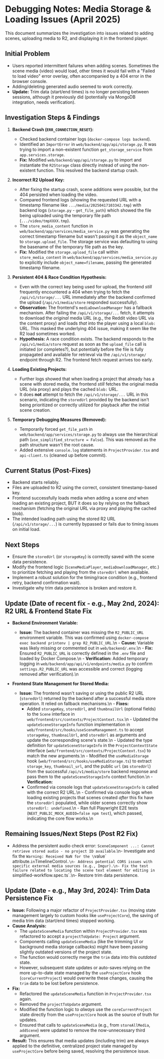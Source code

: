 # Debugging Notes: Media Storage & Loading Issues (April 2025)

This document summarizes the investigation into issues related to adding scenes, uploading media to R2, and displaying it in the frontend player.

## Initial Problem

- Users reported intermittent failures when adding scenes. Sometimes the scene media (video) would load, other times it would fail with a "Failed to load video" error overlay, often accompanied by a 404 error in the browser console.
- Adding/deleting generated audio seemed to work correctly.
- **Update:** Trim data (start/end times) is no longer persisting between sessions, although it previously did (potentially via MongoDB integration, needs verification).

## Investigation Steps & Findings

1.  **Backend Crash (`ERR_CONNECTION_RESET`):**
    - Checked backend container logs (`docker-compose logs backend`).
    - Identified an `ImportError` in `web/backend/app/api/storage.py`. It was trying to import a non-existent function `get_storage_service` from `app.services.storage`.
    - **Fix:** Modified `web/backend/app/api/storage.py` to import and instantiate the `R2Storage` class directly instead of using the non-existent function. This resolved the backend startup crash.

2.  **Incorrect R2 Upload Key:**
    - After fixing the startup crash, scene additions were possible, but the 404 persisted when loading the video.
    - Compared frontend logs (showing the requested URL with a timestamp filename like `.../media/20250417103342.tmp`) with backend logs (`storage.py` - `get_file_path`) which showed the file being uploaded using the temporary file path (`.../video/tmpXXXX.tmp`).
    - The `store_media_content` function in `web/backend/app/services/media_service.py` was generating the correct timestamp filename but wasn't passing it as the `object_name` to `storage.upload_file`. The storage service was defaulting to using the basename of the temporary file path as the key.
    - **Fix:** Modified the `storage.upload_file` call within `store_media_content` in `web/backend/app/services/media_service.py` to explicitly include `object_name=filename`, passing the generated timestamp filename.

3.  **Persistent 404 & Race Condition Hypothesis:**
    - Even with the correct key being used for upload, the frontend *still* frequently encountered a 404 when trying to fetch the `/api/v1/storage/...` URL immediately after the backend confirmed the upload (`/api/v1/media/store` responded successfully).
    - **Observation:** The frontend's `mediaDownloadManager` has a fallback mechanism. After failing the `/api/v1/storage/...` fetch, it attempts to download the *original* media URL (e.g., the Reddit video URL via the content proxy) and loads *that* into the player using a local `blob:` URL. This masked the underlying 404 issue, making it seem like the R2 load sometimes worked.
    - **Hypothesis:** A race condition exists. The backend responds to the `/api/v1/media/store` request as soon as the `upload_file` call is initiated (or completes?), but potentially before the file is fully propagated and available for retrieval via the `/api/v1/storage/` endpoint through R2. The frontend fetch request arrives too early.

4.  **Loading Existing Projects:**
    - Further logs showed that when loading a project that already has a scene with stored media, the frontend *still* fetches the original media URL (via proxy) and plays the cached `blob:` URL.
    - It does **not** attempt to fetch the `/api/v1/storage/...` URL in this scenario, indicating the `storedUrl` provided by the backend isn't being prioritized or correctly utilized for playback after the initial scene creation.

5.  **Temporary Debugging Measures (Removed):**
    - Temporarily forced `get_file_path` in `web/backend/app/services/storage.py` to always use the hierarchical path (`use_simplified_structure = False`). This was removed as the path structure wasn't the root cause.
    - Added extensive `console.log` statements in `ProjectProvider.tsx` and `api-client.ts` (cleaned up before commit).

## Current Status (Post-Fixes)

- Backend starts reliably.
- Files are uploaded to R2 using the correct, consistent timestamp-based key.
- Frontend successfully loads media when adding a scene *and* when loading an existing project, BUT it does so by relying on the fallback mechanism (fetching the original URL via proxy and playing the cached blob).
- The intended loading path using the stored R2 URL (`/api/v1/storage/...`) is currently bypassed or fails due to timing issues on initial load.

## Next Steps

- Ensure the `storedUrl` (or `storageKey`) is correctly saved with the scene data persistence.
- Modify the frontend logic (`SceneMediaPlayer`, `mediaDownloadManager`, etc.) to prioritize fetching and playing from the `storedUrl` when available.
- Implement a robust solution for the timing/race condition (e.g., frontend retry, backend confirmation wait).
- Investigate why trim data persistence is broken and restore it.

## Update (Date of recent fix - e.g., May 2nd, 2024): R2 URL & Frontend State Fix

- **Backend Environment Variable:**
  - **Issue:** The backend container was missing the `R2_PUBLIC_URL` environment variable. This was confirmed using `docker-compose exec backend printenv | grep R2_PUBLIC_URL`.\n  - **Cause:** Variable was likely missing or commented out in `web/backend/.env`.\n  - **Fix:** Ensured `R2_PUBLIC_URL` is correctly defined in the `.env` file and loaded by Docker Compose.\n  - **Verification:** Added temporary logging in `web/backend/app/api/v1/endpoints/media.py` to confirm `settings.R2_PUBLIC_URL` was accessible and correct (logging removed after verification).\n

- **Frontend State Management for Stored Media:**
  - **Issue:** The frontend wasn't saving or using the public R2 URL (`storedUrl`) returned by the backend after a successful media store operation. It relied on fallback mechanisms.\n  - **Fixes:**
    - Added `storageKey`, `storedUrl`, and `thumbnailUrl` (optional fields) to the `Scene` interface in `web/frontend/src/contexts/ProjectContext.tsx`.\n    - Updated the `updateSceneStorageInfo` function implementation in `web/frontend/src/hooks/useSceneManagement.ts` to accept `storageKey`, `thumbnailUrl`, and `storedUrl` as arguments and update the corresponding scene's state.\n    - Updated the type definition for `updateSceneStorageInfo` in the `ProjectContextState` interface (`web/frontend/src/contexts/ProjectContext.tsx`) to match the new arguments.\n    - Modified the `useMediaStorage` hook (`web/frontend/src/hooks/useMediaStorage.ts`) to extract `storage_key`, `thumbnail_url`, and the public `url` (as `storedUrl`) from the successful `/api/v1/media/store` backend response and pass them to the `updateSceneStorageInfo` context function.\n  - **Verification:**
    - Confirmed via console logs that `updateSceneStorageInfo` is called with the correct R2 URL.\n    - Confirmed via console logs when loading existing projects that scenes created *after* this fix have the `storedUrl` populated, while older scenes correctly show `storedUrl: undefined`.\n    - Ran full Playwright E2E tests (`NEXT_PUBLIC_MOCK_AUDIO=false npm test`), which passed, indicating the core flow works.\n

## Remaining Issues/Next Steps (Post R2 Fix)

- Address the persistent audio check error: `SceneComponent ...: Cannot retrieve stored audio - no project ID available`.\n- Investigate and fix the `Warning: Received NaN for the \`value\` attribute.` in `TimelineControl`.\n- Address potential CORS issues with specific external media sources (e.g., Imgur).\n- Fix the test failure related to locating the scene text element for editing in `simplified-workflow.spec.ts`.\n- Restore trim data persistence.

## Update (Date - e.g., May 3rd, 2024): Trim Data Persistence Fix

- **Issue:** Following a major refactor of `ProjectProvider.tsx` (moving state management largely to custom hooks like `useProjectCore`), the saving of media trim data (start/end times) stopped working.
- **Cause Analysis:**
  - The `updateSceneMedia` function within `ProjectProvider.tsx` was refactored to accept a `projectToUpdate: Project` argument.
  - Components calling `updateSceneMedia` (like the trimming UI or background media storage callbacks) might have been passing slightly outdated versions of the project state.
  - The function would correctly merge the `trim` data into this *outdated* state.
  - However, subsequent state updates or auto-saves relying on the more up-to-date state managed by the `useProjectCore` hook (`coreCurrentProject`) would overwrite these changes, causing the `trim` data to be lost before persistence.
- **Fix:**
  - Refactored the `updateSceneMedia` function in `ProjectProvider.tsx` again.
  - Removed the `projectToUpdate` argument.
  - Modified the function logic to *always* use the `coreCurrentProject` state directly from the `useProjectCore` hook as the source of truth for updates.
  - Ensured that calls to `updateSceneMedia` (e.g., from `storeAllMedia`, `addScene`) were updated to remove the now-unnecessary third argument.
- **Result:** This ensures that media updates (including trim) are always applied to the definitive, centralized project state managed by `useProjectCore` before being saved, resolving the persistence issue. 